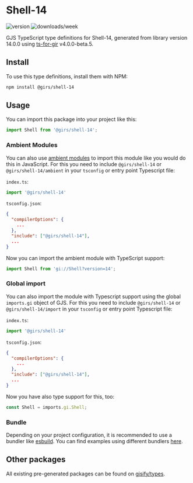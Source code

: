 
# Shell-14

![version](https://img.shields.io/npm/v/@girs/shell-14)
![downloads/week](https://img.shields.io/npm/dw/@girs/shell-14)


GJS TypeScript type definitions for Shell-14, generated from library version 14.0.0 using [ts-for-gir](https://github.com/gjsify/ts-for-gir) v4.0.0-beta.5.


## Install

To use this type definitions, install them with NPM:
```bash
npm install @girs/shell-14
```

## Usage

You can import this package into your project like this:
```ts
import Shell from '@girs/shell-14';
```

### Ambient Modules

You can also use [ambient modules](https://github.com/gjsify/ts-for-gir/tree/main/packages/cli#ambient-modules) to import this module like you would do this in JavaScript.
For this you need to include `@girs/shell-14` or `@girs/shell-14/ambient` in your `tsconfig` or entry point Typescript file:

`index.ts`:
```ts
import '@girs/shell-14'
```

`tsconfig.json`:
```json
{
  "compilerOptions": {
    ...
  },
  "include": ["@girs/shell-14"],
  ...
}
```

Now you can import the ambient module with TypeScript support: 

```ts
import Shell from 'gi://Shell?version=14';
```

### Global import

You can also import the module with Typescript support using the global `imports.gi` object of GJS.
For this you need to include `@girs/shell-14` or `@girs/shell-14/import` in your `tsconfig` or entry point Typescript file:

`index.ts`:
```ts
import '@girs/shell-14'
```

`tsconfig.json`:
```json
{
  "compilerOptions": {
    ...
  },
  "include": ["@girs/shell-14"],
  ...
}
```

Now you have also type support for this, too:

```ts
const Shell = imports.gi.Shell;
```

### Bundle

Depending on your project configuration, it is recommended to use a bundler like [esbuild](https://esbuild.github.io/). You can find examples using different bundlers [here](https://github.com/gjsify/ts-for-gir/tree/main/examples).

## Other packages

All existing pre-generated packages can be found on [gjsify/types](https://github.com/gjsify/types).

